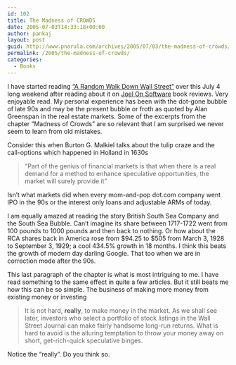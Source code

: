 ```yaml
---
id: 102
title: The Madness of CROWDS
date: 2005-07-03T14:33:18+00:00
author: pankaj
layout: post
guid: http://www.pnarula.com/archives/2005/07/03/the-madness-of-crowds/
permalink: /2005/the-madness-of-crowds/
categories:
  - Books
---
```

I have started reading <a href="http://www.amazon.com/exec/obidos/ASIN/0393315290/ref=nosim/pnarula.com/" onclick="_gaq.push(['_trackEvent', 'outbound-article', 'http://www.amazon.com/exec/obidos/ASIN/0393315290/ref=nosim/pnarula.com/', ' &#8220;A Random Walk Down Wall Street&#8221;']);" >&#8220;A Random Walk Down Wall Street&#8221;</a> over this July 4 long weekend after reading about it on <a href="http://www.joelonsoftware.com/navLinks/fog0000000262.html" onclick="_gaq.push(['_trackEvent', 'outbound-article', 'http://www.joelonsoftware.com/navLinks/fog0000000262.html', 'Joel On Software']);" >Joel On Software</a> book reviews. Very enjoyable read. My personal experience has been with the dot-gone bubble of late 90s and may be the present bubble or froth as quoted by Alan Greenspan in the real estate markets. Some of the excerpts from the chapter &#8220;Madness of Crowds&#8221; are so relevant that I am surprised we never seem to learn from old mistakes.

Consider this when Burton G. Malkiel talks about the tulip craze and the call-options which happened in Holland in 1630s

> &#8220;Part of the genius of financial markets is that when there is a real demand for a method to enhance speculative opportunities, the market will surely provide it&#8221; 

Isn&#8217;t what markets did when every mom-and-pop dot.com company went IPO in the 90s or the interest only loans and adjustable ARMs of today.

I am equally amazed at reading the story British South Sea Company and the South Sea Bubble. Can&#8217;t imagine its share between 1717-1722 went from 100 pounds to 1000 pounds and then back to nothing. Or how about the RCA shares back in America rose from $94.25 to $505 from March 3, 1928 to September 3, 1929; a cool 434.5% growth in 18 months. I think this beats the growth of modern day darling Google. That too when we are in correction mode after the 90s.

This last paragraph of the chapter is what is most intriguing to me. I have read something to the same effect in quite a few articles. But it still beats me how this can be so simple. The business of making more money from existing money or investing

> It is not hard, **really**, to make money in the market. As we shall see later, investors who select a portfolio of stock listings in the Wall Street Journal can make fairly handsome long-run returns. What is hard to avoid is the alluring temptation to throw your money away on short, get-rich-quick speculative binges. 

Notice the &#8220;really&#8221;. Do you think so.